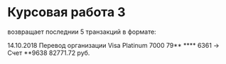 # Курсовая работа 3

возвращает последнии 5 транзакций в формате:

14.10.2018 Перевод организации
Visa Platinum 7000 79** **** 6361 -> Счет **9638
82771.72 руб.

